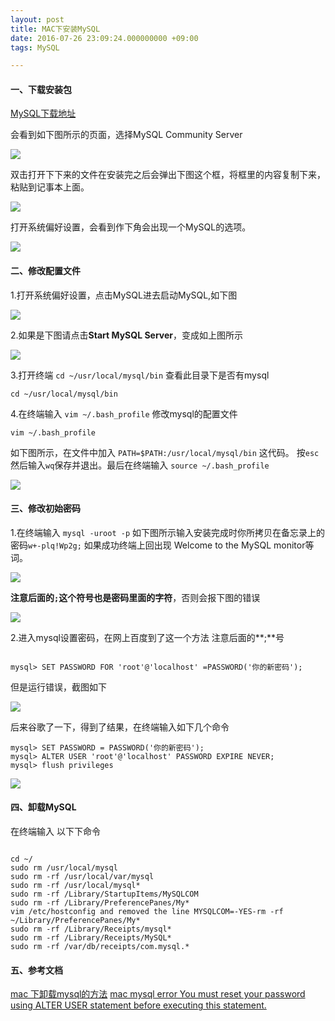 ```yaml
---
layout: post
title: MAC下安装MySQL
date: 2016-07-26 23:09:24.000000000 +09:00
tags: MySQL

---
```



#### 一、下载安装包 


[MySQL下载地址](http://dev.mysql.com/downloads/)

会看到如下图所示的页面，选择MySQL Community Server 

![](http://images-10054370.cos.myqcloud.com/MYSQL/mysql%E4%B8%8B%E8%BD%BD%E6%88%AA%E5%9B%BE.png)



双击打开下下来的文件在安装完之后会弹出下图这个框，将框里的内容复制下来，粘贴到记事本上面。

![](http://images-10054370.cos.myqcloud.com/MYSQL/%E5%88%9D%E5%A7%8B%E5%AF%86%E7%A0%81.png)



打开系统偏好设置，会看到作下角会出现一个MySQL的选项。

![](http://images-10054370.cos.myqcloud.com/MYSQL/mysql%E5%AE%89%E8%A3%85%E5%AE%8C%E6%88%90%E5%8F%AF%E4%BB%A5%E5%9C%A8%E5%81%8F%E5%A5%BD%E8%AE%BE%E7%BD%AE%E9%87%8C%E7%9C%8B%E5%88%B0.png)


#### 二、修改配置文件


1.打开系统偏好设置，点击MySQL进去启动MySQL,如下图

![](http://images-10054370.cos.myqcloud.com/MYSQL/%E5%81%9C%E6%AD%A2mysql.png)





2.如果是下图请点击**Start MySQL Server**，变成如上图所示

![](http://images-10054370.cos.myqcloud.com/MYSQL/%E5%90%AF%E5%8A%A8mysql.png)





3.打开终端 `cd ~/usr/local/mysql/bin` 查看此目录下是否有mysql

~~~
cd ~/usr/local/mysql/bin 
~~~



4.在终端输入 `vim ~/.bash_profile` 修改mysql的配置文件

~~~
vim ~/.bash_profile
~~~



如下图所示，在文件中加入 `PATH=$PATH:/usr/local/mysql/bin` 这代码。
按`esc`然后输入`wq`保存并退出。最后在终端输入 `source ~/.bash_profile`

![](http://images-10054370.cos.myqcloud.com/MYSQL/%E4%BF%AE%E6%94%B9mysql%E9%85%8D%E7%BD%AE%E6%96%87%E4%BB%B6.png)




#### 三、修改初始密码


1.在终端输入 `mysql -uroot -p` 如下图所示输入安装完成时你所拷贝在备忘录上的密码`w+-plq!Wp2g;` 如果成功终端上回出现 Welcome to the MySQL monitor等词。

![](http://images-10054370.cos.myqcloud.com/MYSQL/%E8%BF%9B%E5%85%A5mysql%E7%9A%84bin%E7%9B%AE%E5%BD%95.png)

**注意后面的`;`这个符号也是密码里面的字符**，否则会报下图的错误

![](http://images-10054370.cos.myqcloud.com/MYSQL/%E8%BF%9B%E5%85%A5mysql%E5%AF%86%E7%A0%81%E8%BE%93%E5%85%A5%E9%94%99%E8%AF%AF.png)



2.进入mysql设置密码，在网上百度到了这一个方法 注意后面的**;**号

~~~

mysql> SET PASSWORD FOR 'root'@'localhost' =PASSWORD('你的新密码');

~~~

但是运行错误，截图如下

![](http://images-10054370.cos.myqcloud.com/MYSQL/%E8%AE%BE%E7%BD%AE%E5%AF%86%E7%A0%811820Error.png)

后来谷歌了一下，得到了结果，在终端输入如下几个命令

~~~
mysql> SET PASSWORD = PASSWORD('你的新密码');
mysql> ALTER USER 'root'@'localhost' PASSWORD EXPIRE NEVER;
mysql> flush privileges
~~~

![](http://images-10054370.cos.myqcloud.com/MYSQL/%E6%88%90%E5%8A%9F%E6%88%AA%E5%9B%BE.png)




#### 四、卸载MySQL

在终端输入 以下下命令

~~~

cd ~/
sudo rm /usr/local/mysql
sudo rm -rf /usr/local/var/mysql
sudo rm -rf /usr/local/mysql*
sudo rm -rf /Library/StartupItems/MySQLCOM
sudo rm -rf /Library/PreferencePanes/My*
vim /etc/hostconfig and removed the line MYSQLCOM=-YES-rm -rf ~/Library/PreferencePanes/My*
sudo rm -rf /Library/Receipts/mysql*
sudo rm -rf /Library/Receipts/MySQL*
sudo rm -rf /var/db/receipts/com.mysql.*

~~~


#### 五、参考文档

[mac 下卸载mysql的方法](http://www.cnblogs.com/yjmyzz/p/4558389.html)
[mac mysql error You must reset your password using ALTER USER statement before executing this statement.](http://www.bubuko.com/infodetail-1231425.html)

